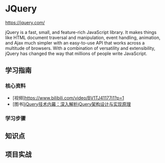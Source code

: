 # JQuery

<https://jquery.com/>

jQuery is a fast, small, and feature-rich JavaScript library. It makes things like HTML document traversal and manipulation, event handling, animation, and Ajax much simpler with an easy-to-use API that works across a multitude of browsers. With a combination of versatility and extensibility, jQuery has changed the way that millions of people write JavaScript.

## 学习指南

### 核心资料

* [视频]<https://www.bilibili.com/video/BV1TJ41177i1?p=1>
* [图书][jQuery技术内幕：深入解析jQuery架构设计与实现原理](http://product.dangdang.com/1484452336.html)

### 学习步骤

## 知识点

## 项目实战

